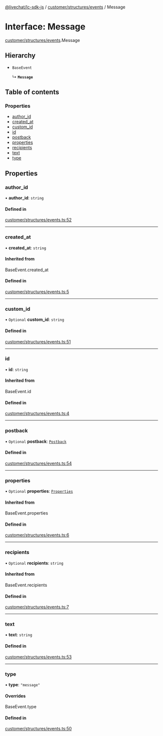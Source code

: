 [@livechat/lc-sdk-js](../README.md) / [customer/structures/events](../modules/customer_structures_events.md) / Message

# Interface: Message

[customer/structures/events](../modules/customer_structures_events.md).Message

## Hierarchy

- `BaseEvent`

  ↳ **`Message`**

## Table of contents

### Properties

- [author\_id](customer_structures_events.Message.md#author_id)
- [created\_at](customer_structures_events.Message.md#created_at)
- [custom\_id](customer_structures_events.Message.md#custom_id)
- [id](customer_structures_events.Message.md#id)
- [postback](customer_structures_events.Message.md#postback)
- [properties](customer_structures_events.Message.md#properties)
- [recipients](customer_structures_events.Message.md#recipients)
- [text](customer_structures_events.Message.md#text)
- [type](customer_structures_events.Message.md#type)

## Properties

### author\_id

• **author\_id**: `string`

#### Defined in

[customer/structures/events.ts:52](https://github.com/livechat/lc-sdk-js/blob/25e113d/src/customer/structures/events.ts#L52)

___

### created\_at

• **created\_at**: `string`

#### Inherited from

BaseEvent.created\_at

#### Defined in

[customer/structures/events.ts:5](https://github.com/livechat/lc-sdk-js/blob/25e113d/src/customer/structures/events.ts#L5)

___

### custom\_id

• `Optional` **custom\_id**: `string`

#### Defined in

[customer/structures/events.ts:51](https://github.com/livechat/lc-sdk-js/blob/25e113d/src/customer/structures/events.ts#L51)

___

### id

• **id**: `string`

#### Inherited from

BaseEvent.id

#### Defined in

[customer/structures/events.ts:4](https://github.com/livechat/lc-sdk-js/blob/25e113d/src/customer/structures/events.ts#L4)

___

### postback

• `Optional` **postback**: [`Postback`](customer_structures_events.Postback.md)

#### Defined in

[customer/structures/events.ts:54](https://github.com/livechat/lc-sdk-js/blob/25e113d/src/customer/structures/events.ts#L54)

___

### properties

• `Optional` **properties**: [`Properties`](customer_structures_structures.Properties.md)

#### Inherited from

BaseEvent.properties

#### Defined in

[customer/structures/events.ts:6](https://github.com/livechat/lc-sdk-js/blob/25e113d/src/customer/structures/events.ts#L6)

___

### recipients

• `Optional` **recipients**: `string`

#### Inherited from

BaseEvent.recipients

#### Defined in

[customer/structures/events.ts:7](https://github.com/livechat/lc-sdk-js/blob/25e113d/src/customer/structures/events.ts#L7)

___

### text

• **text**: `string`

#### Defined in

[customer/structures/events.ts:53](https://github.com/livechat/lc-sdk-js/blob/25e113d/src/customer/structures/events.ts#L53)

___

### type

• **type**: ``"message"``

#### Overrides

BaseEvent.type

#### Defined in

[customer/structures/events.ts:50](https://github.com/livechat/lc-sdk-js/blob/25e113d/src/customer/structures/events.ts#L50)
